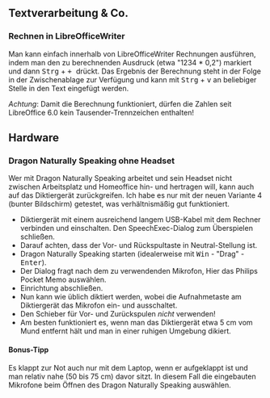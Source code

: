 ## Textverarbeitung & Co.

### Rechnen in LibreOfficeWriter

Man kann einfach innerhalb von LibreOfficeWriter Rechnungen ausführen, indem man
den zu berechnenden Ausdruck (etwa "1234 * 0,2") markiert und dann
<kbd>Strg</kbd> + <kbd> + </kbd> drückt. Das Ergebnis der Berechnung steht in
der Folge in der Zwischenablage zur Verfügung und kann mit <kbd>Strg</kbd> +
<kbd>v</kbd> an beliebiger Stelle in den Text eingefügt werden.

*Achtung*: Damit die Berechnung funktioniert, dürfen die Zahlen seit LibreOffice
6.0 kein Tausender-Trennzeichen enthalten!

## Hardware

### Dragon Naturally Speaking ohne Headset

Wer mit Dragon Naturally Speaking arbeitet und sein Headset nicht zwischen
Arbeitsplatz und Homeoffice hin- und hertragen will, kann auch auf das
Diktiergerät zurückgreifen. Ich habe es nur mit der neuen Variante 4 (bunter
Bildschirm) getestet, was verhältnismäßig gut funktioniert.

- Diktiergerät mit einem ausreichend langem USB-Kabel mit dem Rechner verbinden
  und einschalten. Den SpeechExec-Dialog zum Überspielen schließen.
- Darauf achten, dass der Vor- und Rückspultaste in Neutral-Stellung ist.
- Dragon Naturally Speaking starten (idealerweise mit <kbd>Win</kbd> - "Drag" -
  <kbd>Enter</kbd>).
- Der Dialog fragt nach dem zu verwendenden Mikrofon, Hier das Philips Pocket
  Memo auswählen.
- Einrichtung abschließen.
- Nun kann wie üblich diktiert werden, wobei die Aufnahmetaste am Diktiergerät
  das Mikrofon ein- und ausschaltet.
- Den Schieber für Vor- und Zurückspulen *nicht* verwenden!
- Am besten funktioniert es, wenn man das Diktiergerät etwa 5 cm vom Mund
  entfernt hält und man in einer ruhigen Umgebung dikiert.

#### Bonus-Tipp

Es klappt zur Not auch nur mit dem Laptop, wenn er aufgeklappt ist und man
relativ nahe (50 bis 75 cm) davor sitzt. In diesem Fall die eingebauten
Mikrofone beim Öffnen des Dragon Naturally Speaking auswählen.
